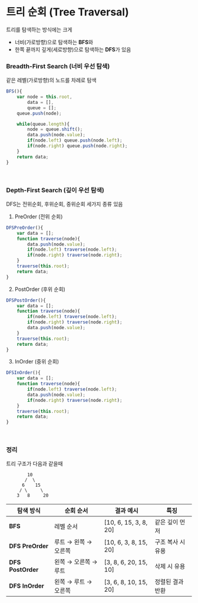 # 트리 순회 (Tree Traversal)

트리를 탐색하는 방식에는 크게  
- 너비(가로방향)으로 탐색하는 **BFS**와  
- 한쪽 끝까지 깊게(세로방향)으로 탐색하는 **DFS**가 있음


### Breadth-First Search (너비 우선 탐색)

같은 레벨(가로방향)의 노드를 차례로 탐색  

```js
BFS(){
    var node = this.root,
        data = [],
        queue = [];
    queue.push(node);

    while(queue.length){
        node = queue.shift();
        data.push(node.value);
        if(node.left) queue.push(node.left);
        if(node.right) queue.push(node.right);
    }
    return data;
}
```
<br>

### Depth-First Search (깊이 우선 탐색)

DFS는 전위순회, 후위순회, 중위순회 세가지 종류 있음  

1. PreOrder (전위 순회)  

```js
DFSPreOrder(){
    var data = [];
    function traverse(node){
        data.push(node.value);
        if(node.left) traverse(node.left);
        if(node.right) traverse(node.right);
    }
    traverse(this.root);
    return data;
}
```


2. PostOrder (후위 순회)

```js
DFSPostOrder(){
    var data = [];
    function traverse(node){
        if(node.left) traverse(node.left);
        if(node.right) traverse(node.right);
        data.push(node.value);
    }
    traverse(this.root);
    return data;
}
```


3. InOrder (중위 순회)  

```js
DFSInOrder(){
    var data = [];
    function traverse(node){
        if(node.left) traverse(node.left);
        data.push(node.value);
        if(node.right) traverse(node.right);
    }
    traverse(this.root);
    return data;
}
```
<br> 

### 정리
트리 구조가 다음과 같을때

```
        10
       /  \
      6    15
     / \     \
    3   8     20
```

| 탐색 방식             | 순회 순서         | 결과 예시                 | 특징         |
| ----------------- | ------------- | --------------------- | ---------- |
| **BFS**           | 레벨 순서         | [10, 6, 15, 3, 8, 20] | 같은 깊이 먼저   |
| **DFS PreOrder**  | 루트 → 왼쪽 → 오른쪽 | [10, 6, 3, 8, 15, 20] | 구조 복사 시 유용 |
| **DFS PostOrder** | 왼쪽 → 오른쪽 → 루트 | [3, 8, 6, 20, 15, 10] | 삭제 시 유용    |
| **DFS InOrder**   | 왼쪽 → 루트 → 오른쪽 | [3, 6, 8, 10, 15, 20] | 정렬된 결과 반환  |
